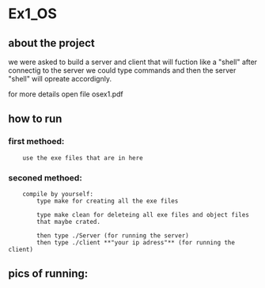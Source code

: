 # Ex1_OS


## about the project
  we were asked to build a server and client that will fuction like a "shell"
  after connectig to the server we could type commands and then the server "shell"
  will opreate accordignly.
  
  for more details open file osex1.pdf
    
  
 ## how to run
   ### first methoed:
        use the exe files that are in here

        
   ### seconed methoed:    
        compile by yourself:
            type make for creating all the exe files
           
            type make clean for deleteing all exe files and object files
            that maybe crated.
             
            then type ./Server (for running the server)
            then type ./client **"your ip adress"** (for running the client)

   ## pics of running:

